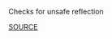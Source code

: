 Checks for unsafe reflection


[SOURCE](http://blog.conviso.com.br/2013/02/exploiting-unsafe-reflection-in.html)